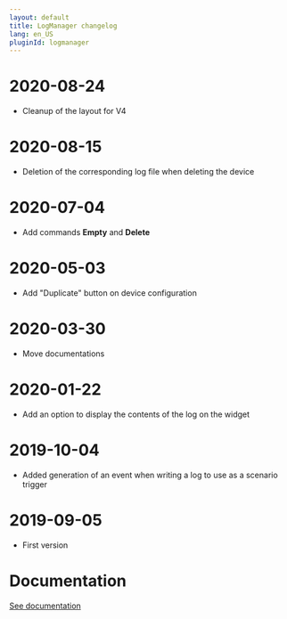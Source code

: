 ```yaml
---
layout: default
title: LogManager changelog
lang: en_US
pluginId: logmanager
---
```


# 2020-08-24

- Cleanup of the layout for V4

# 2020-08-15

- Deletion of the corresponding log file when deleting the device

# 2020-07-04

- Add commands **Empty** and **Delete**

# 2020-05-03

- Add "Duplicate" button on device configuration

# 2020-03-30

- Move documentations

# 2020-01-22

- Add an option to display the contents of the log on the widget

# 2019-10-04

- Added generation of an event when writing a log to use as a scenario trigger

# 2019-09-05

- First version

# Documentation

[See documentation]({{site.baseurl}}/{{page.pluginId}}/{{page.lang}})
